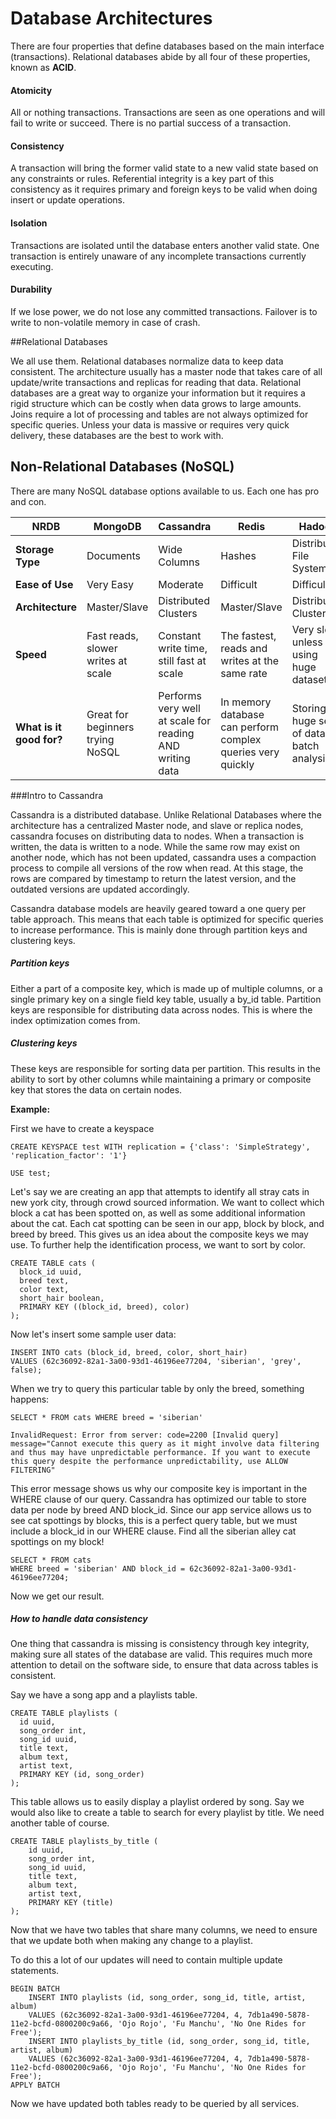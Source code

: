 # Database Architectures

There are four properties that define databases based on the main interface (transactions). Relational databases abide by all four of these properties, known as **ACID**.

#### Atomicity

All or nothing transactions. Transactions are seen as one operations and will fail to write or succeed. There is no partial success of a transaction.

#### Consistency

A transaction will bring the former valid state to a new valid state based on any constraints or rules. Referential integrity is a key part of this consistency as it requires primary and foreign keys to be valid when doing insert or update operations.

#### Isolation

Transactions are isolated until the database enters another valid state. One transaction is entirely unaware of any incomplete transactions currently executing.

#### Durability

If we lose power, we do not lose any committed transactions. Failover is to write to non-volatile memory in case of crash.



##Relational Databases

We all use them. Relational databases normalize data to keep data consistent. The architecture usually has a master node that takes care of all update/write transactions and replicas for reading that data. Relational databases are a great way to organize your information but it requires a rigid structure which can be costly when data grows to large amounts. Joins require a lot of processing and tables are not always optimized for specific queries. Unless your data is massive or requires very quick delivery, these databases are the best to work with.

## Non-Relational Databases (NoSQL)

There are many NoSQL database options available to us. Each one has pro and con.

| NRDB                     | MongoDB                            | Cassandra                                | Redis                                    | Hadoop                                   |
| ------------------------ | ---------------------------------- | ---------------------------------------- | ---------------------------------------- | ---------------------------------------- |
| **Storage Type**         | Documents                          | Wide Columns                             | Hashes                                   | Distributed File System                  |
| **Ease of Use**          | Very Easy                          | Moderate                                 | Difficult                                | Difficult                                |
| **Architecture**         | Master/Slave                       | Distributed Clusters                     | Master/Slave                             | Distributed Clusters                     |
| **Speed**                | Fast reads, slower writes at scale | Constant write time, still fast at scale | The fastest, reads and writes at the same rate | Very slow unless using huge datasets     |
| **What is it good for?** | Great for beginners trying NoSQL   | Performs very well at scale for reading AND writing data | In memory database can perform complex queries very quickly | Storing huge sets of data for batch analysis |



###Intro to Cassandra

Cassandra is a distributed database. Unlike Relational Databases where the architecture has a centralized Master node, and slave or replica nodes, cassandra focuses on distributing data to nodes. When a transaction is written, the data is written to a node. While the same row may exist on another node, which has not been updated, cassandra uses a compaction process to compile all versions of the row when read. At this stage, the rows are compared by timestamp to return the latest version, and the outdated versions are updated accordingly.

Cassandra database models are heavily geared toward a one query per table approach. This means that each table is optimized for specific queries to increase performance. This is mainly done through partition keys and clustering keys.

##### Partition keys

Either a part of a composite key, which is made up of multiple columns, or a single primary key on a single field key table, usually a by_id table. Partition keys are responsible for distributing data across nodes. This is where the index optimization comes from.

##### Clustering keys

These keys are responsible for sorting data per partition. This results in the ability to sort by other columns while maintaining a primary or composite key that stores the data on certain nodes.



**Example:**

First we have to create a keyspace

```CQL
CREATE KEYSPACE test WITH replication = {'class': 'SimpleStrategy', 'replication_factor': '1'}
```

```CQL
USE test;
```

Let's say we are creating an app that attempts to identify all stray cats in new york city, through crowd sourced information. We want to collect which block a cat has been spotted on, as well as some additional information about the cat. Each cat spotting can be seen in our app, block by block, and breed by breed. This gives us an idea about the composite keys we may use. To further help the identification process, we want to sort by color.

```CQL
CREATE TABLE cats (
  block_id uuid,
  breed text,
  color text,
  short_hair boolean,
  PRIMARY KEY ((block_id, breed), color)
);
```

Now let's insert some sample user data:

```CQL
INSERT INTO cats (block_id, breed, color, short_hair)
VALUES (62c36092-82a1-3a00-93d1-46196ee77204, 'siberian', 'grey', false);
```

When we try to query this particular table by only the breed, something happens:

```CQL
SELECT * FROM cats WHERE breed = 'siberian'
```

```red
InvalidRequest: Error from server: code=2200 [Invalid query] message="Cannot execute this query as it might involve data filtering and thus may have unpredictable performance. If you want to execute this query despite the performance unpredictability, use ALLOW FILTERING"
```

This error message shows us why our composite key is important in the WHERE clause of our query. Cassandra has optimized our table to store data per node by breed AND block_id. Since our app service allows us to see cat spottings by blocks, this is a perfect query table, but we must include a block_id in our WHERE clause. Find all the siberian alley cat spottings on my block!

```CQL
SELECT * FROM cats
WHERE breed = 'siberian' AND block_id = 62c36092-82a1-3a00-93d1-46196ee77204;
```

Now we get our result.



##### How to handle data consistency

One thing that cassandra is missing is consistency through key integrity, making sure all states of the database are valid. This requires much more attention to detail on the software side, to ensure that data across tables is consistent.

Say we have a song app and a playlists table. 

```CQL
CREATE TABLE playlists (
  id uuid,
  song_order int,
  song_id uuid,
  title text,
  album text,
  artist text,
  PRIMARY KEY (id, song_order) 
);
```

This table allows us to easily display a playlist ordered by song. Say we would also like to create a table to search for every playlist by title. We need another table of course.

```CQL
CREATE TABLE playlists_by_title (
	id uuid,
  	song_order int,
  	song_id uuid,
  	title text,
  	album text,
  	artist text,
  	PRIMARY KEY (title)
);
```

Now that we have two tables that share many columns, we need to ensure that we update both when making any change to a playlist.

To do this a lot of our updates will need to contain multiple update statements.

```CQL
BEGIN BATCH
	INSERT INTO playlists (id, song_order, song_id, title, artist, album)
  	VALUES (62c36092-82a1-3a00-93d1-46196ee77204, 4, 7db1a490-5878-11e2-bcfd-0800200c9a66, 'Ojo Rojo', 'Fu Manchu', 'No One Rides for Free');
  	INSERT INTO playlists_by_title (id, song_order, song_id, title, artist, album)
  	VALUES (62c36092-82a1-3a00-93d1-46196ee77204, 4, 7db1a490-5878-11e2-bcfd-0800200c9a66, 'Ojo Rojo', 'Fu Manchu', 'No One Rides for Free');
APPLY BATCH
```

Now we have updated both tables ready to be queried by all services.